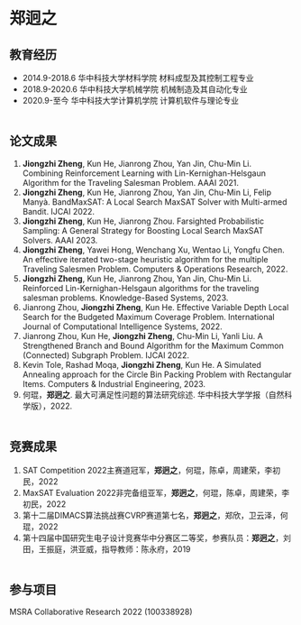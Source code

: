 # 郑迥之

教育经历
----
* 2014.9-2018.6   华中科技大学材料学院    材料成型及其控制工程专业 <br>
* 2018.9-2020.6   华中科技大学机械学院   机械制造及其自动化专业 <br>
* 2020.9-至今   华中科技大学计算机学院  计算机软件与理论专业 <br> <br>

论文成果
----
1. **Jiongzhi Zheng**, Kun He, Jianrong Zhou, Yan Jin, Chu-Min Li. Combining Reinforcement Learning with Lin-Kernighan-Helsgaun Algorithm for the Traveling Salesman Problem. AAAI 2021. <br>
2. **Jiongzhi Zheng**, Kun He, Jianrong Zhou, Yan Jin, Chu-Min Li, Felip Manyà. BandMaxSAT: A Local Search MaxSAT Solver with Multi-armed Bandit. IJCAI 2022. <br>
3. **Jiongzhi Zheng**, Kun He, Jianrong Zhou. Farsighted Probabilistic Sampling: A General Strategy for Boosting Local Search MaxSAT Solvers. AAAI 2023. <br>
4. **Jiongzhi Zheng**, Yawei Hong, Wenchang Xu, Wentao Li, Yongfu Chen. An effective iterated two-stage heuristic algorithm for the multiple Traveling Salesmen Problem. Computers & Operations Research, 2022. <br>
5. **Jiongzhi Zheng**, Kun He, Jianrong Zhou, Yan Jin, Chu-Min Li. Reinforced Lin-Kernighan-Helsgaun algorithms for the traveling salesman problems. Knowledge-Based Systems, 2023. <br>
6. Jianrong Zhou, **Jiongzhi Zheng**, Kun He. Effective Variable Depth Local Search for the Budgeted Maximum Coverage Problem. International Journal of Computational Intelligence Systems, 2022. <br>
7. Jianrong Zhou, Kun He, **Jiongzhi Zheng**, Chu-Min Li, Yanli Liu. A Strengthened Branch and Bound Algorithm for the Maximum Common (Connected) Subgraph Problem. IJCAI 2022. <br>
8. Kevin Tole, Rashad Moqa, **Jiongzhi Zheng**, Kun He. A Simulated Annealing approach for the Circle Bin Packing Problem with Rectangular Items. Computers & Industrial Engineering, 2023. <br>
9. 何琨，**郑迥之**. 最大可满足性问题的算法研究综述. 华中科技大学学报（自然科学版），2022. <br> <br>

竞赛成果
----
1. SAT Competition 2022主赛道冠军，**郑迥之**，何琨，陈卓，周建荣，李初民，2022 <br>
2. MaxSAT Evaluation 2022非完备组亚军，**郑迥之**，何琨，陈卓，周建荣，李初民，2022 <br>
3. 第十二届DIMACS算法挑战赛CVRP赛道第七名，**郑迥之**，郑欣，卫云泽，何琨，2022 <br>
4. 第十四届中国研究生电子设计竞赛华中分赛区二等奖，参赛队员：**郑迥之**，刘田，王振庭，洪亚威，指导教师：陈永府，2019 <br> <br>

参与项目
----
MSRA Collaborative Research 2022 (100338928)
